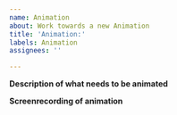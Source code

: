 ```yaml
---
name: Animation
about: Work towards a new Animation
title: 'Animation:'
labels: Animation
assignees: ''

---
```


**Description of what needs to be animated**

**Screenrecording of animation**
